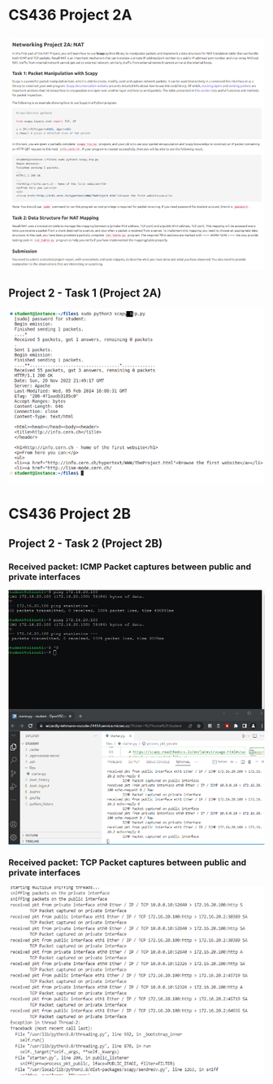# CS436 Project 2A
![Project 2A](docs/img/rubric-2A.png)
---
## Project 2 - Task 1 (Project 2A)
![2A](docs/img/2A.png)
# CS436 Project 2B
## Project 2 - Task 2 (Project 2B)
### Received packet: ICMP Packet captures between public and private interfaces
![2B-1](docs/img/pingcodesnippet.png)
### Received packet: TCP Packet captures between public and private interfaces
![2B-2](docs/img/tcp-SA.png)